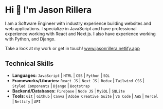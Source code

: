 # Hi 👋 I'm Jason Rillera
I am a Software Engineer with industry experience building websites and web applications. I specialize in JavaScript and have professional experience working with React and Next.js. I also have experience working with Python, and Django. 

Take a look at my work or get in touch! www.jasonrillera.netlify.app

## Technical Skills
- **Languages:** `JavaScript` | `HTML` | `CSS` | `Python` | `SQL`  
- **Frameworks/Libraries:** `React JS` | `Next JS` | `Redux` | `Tailwind CSS` | `Styled Components` | `Django` | `Bootstrap` 
- **Backend/Databases:** `Firebase` | `Node JS` | `MySQL` | `SQLite`
- **Tools:** `Git` | `Github` | `Canva` | `Adobe Creative Suite` | `VS Code` | `AWS` | `Vercel` | `Netlify` | `API`

<!--
**JasonRillera/JasonRillera** is a ✨ _special_ ✨ repository because its `README.md` (this file) appears on your GitHub profile.

Here are some ideas to get you started:

- 🔭 I’m currently working on ...
- 🌱 I’m currently learning ...
- 👯 I’m looking to collaborate on ...
- 🤔 I’m looking for help with ...
- 💬 Ask me about ...
- 📫 How to reach me: ...
- 😄 Pronouns: ...
- ⚡ Fun fact: ...
-->
